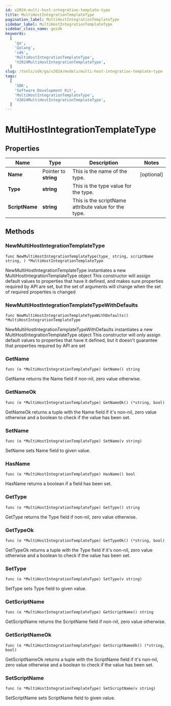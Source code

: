 ```yaml
---
id: v2024-multi-host-integration-template-type
title: MultiHostIntegrationTemplateType
pagination_label: MultiHostIntegrationTemplateType
sidebar_label: MultiHostIntegrationTemplateType
sidebar_class_name: gosdk
keywords:
  [
    'go',
    'Golang',
    'sdk',
    'MultiHostIntegrationTemplateType',
    'V2024MultiHostIntegrationTemplateType',
  ]
slug: /tools/sdk/go/v2024/models/multi-host-integration-template-type
tags:
  [
    'SDK',
    'Software Development Kit',
    'MultiHostIntegrationTemplateType',
    'V2024MultiHostIntegrationTemplateType',
  ]
---
```


# MultiHostIntegrationTemplateType

## Properties

| Name | Type | Description | Notes |
| --- | --- | --- | --- |
| **Name** | Pointer to **string** | This is the name of the type. | [optional] |
| **Type** | **string** | This is the type value for the type. |
| **ScriptName** | **string** | This is the scriptName attribute value for the type. |

## Methods

### NewMultiHostIntegrationTemplateType

`func NewMultiHostIntegrationTemplateType(type_ string, scriptName string, ) *MultiHostIntegrationTemplateType`

NewMultiHostIntegrationTemplateType instantiates a new MultiHostIntegrationTemplateType object This constructor will assign default values to properties that have it defined, and makes sure properties required by API are set, but the set of arguments will change when the set of required properties is changed

### NewMultiHostIntegrationTemplateTypeWithDefaults

`func NewMultiHostIntegrationTemplateTypeWithDefaults() *MultiHostIntegrationTemplateType`

NewMultiHostIntegrationTemplateTypeWithDefaults instantiates a new MultiHostIntegrationTemplateType object This constructor will only assign default values to properties that have it defined, but it doesn't guarantee that properties required by API are set

### GetName

`func (o *MultiHostIntegrationTemplateType) GetName() string`

GetName returns the Name field if non-nil, zero value otherwise.

### GetNameOk

`func (o *MultiHostIntegrationTemplateType) GetNameOk() (*string, bool)`

GetNameOk returns a tuple with the Name field if it's non-nil, zero value otherwise and a boolean to check if the value has been set.

### SetName

`func (o *MultiHostIntegrationTemplateType) SetName(v string)`

SetName sets Name field to given value.

### HasName

`func (o *MultiHostIntegrationTemplateType) HasName() bool`

HasName returns a boolean if a field has been set.

### GetType

`func (o *MultiHostIntegrationTemplateType) GetType() string`

GetType returns the Type field if non-nil, zero value otherwise.

### GetTypeOk

`func (o *MultiHostIntegrationTemplateType) GetTypeOk() (*string, bool)`

GetTypeOk returns a tuple with the Type field if it's non-nil, zero value otherwise and a boolean to check if the value has been set.

### SetType

`func (o *MultiHostIntegrationTemplateType) SetType(v string)`

SetType sets Type field to given value.

### GetScriptName

`func (o *MultiHostIntegrationTemplateType) GetScriptName() string`

GetScriptName returns the ScriptName field if non-nil, zero value otherwise.

### GetScriptNameOk

`func (o *MultiHostIntegrationTemplateType) GetScriptNameOk() (*string, bool)`

GetScriptNameOk returns a tuple with the ScriptName field if it's non-nil, zero value otherwise and a boolean to check if the value has been set.

### SetScriptName

`func (o *MultiHostIntegrationTemplateType) SetScriptName(v string)`

SetScriptName sets ScriptName field to given value.
